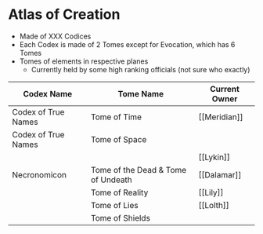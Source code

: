 # Atlas of Creation
- Made of XXX Codices
- Each Codex is made of 2 Tomes except for Evocation, which has 6 Tomes
- Tomes of elements in respective planes
	- Currently held by some high ranking officials (not sure who exactly)

| Codex Name          | Tome Name                          | Current Owner |
| ------------------- | ---------------------------------- | ------------- |
| Codex of True Names | Tome of Time                       | [[Meridian]]  |
| Codex of True Names | Tome of Space                      |               |
|                     |                                    | [[Lykin]]     |
| Necronomicon        | Tome of the Dead & Tome of Undeath | [[Dalamar]]   |
|                     | Tome of Reality                    | [[Lily]]      |
|                     | Tome of Lies                       | [[Lolth]]     |
|                     | Tome of Shields                    |               |

